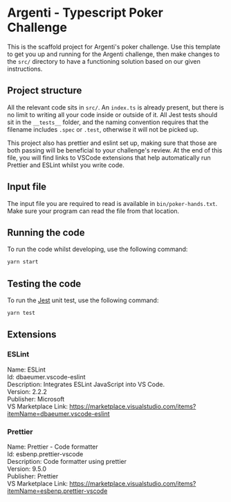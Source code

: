 # Argenti - Typescript Poker Challenge

This is the scaffold project for Argenti's poker challenge.
Use this template to get you up and running for the Argenti challenge, then make changes to the `src/` directory
to have a functioning solution based on our given instructions.

## Project structure

All the relevant code sits in `src/`. An `index.ts` is already present, but there is no limit to writing all your code inside or outside of it. All Jest tests should sit in the `__tests__` folder, and the naming convention requires that the filename includes `.spec` or `.test`, otherwise it will not be picked up.

This project also has prettier and eslint set up, making sure that those are both passing will be beneficial to your challenge's review. At the end of this file, you will find links to VSCode extensions that help automatically run Prettier and ESLint whilst you write code.

## Input file

The input file you are required to read is available in `bin/poker-hands.txt`. Make sure your program can read the file from that location.

## Running the code

To run the code whilst developing, use the following command:

```bash
yarn start
```

## Testing the code

To run the [Jest](https://jestjs.io/) unit test, use the following command:

```bash
yarn test
```

## Extensions

### ESLint

Name: ESLint  
Id: dbaeumer.vscode-eslint  
Description: Integrates ESLint JavaScript into VS Code.  
Version: 2.2.2  
Publisher: Microsoft  
VS Marketplace Link: https://marketplace.visualstudio.com/items?itemName=dbaeumer.vscode-eslint

### Prettier

Name: Prettier - Code formatter  
Id: esbenp.prettier-vscode  
Description: Code formatter using prettier  
Version: 9.5.0  
Publisher: Prettier  
VS Marketplace Link: https://marketplace.visualstudio.com/items?itemName=esbenp.prettier-vscode
